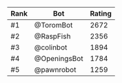 Rank|Bot|Rating
---|---|---
#1|@ToromBot|2672
#2|@RaspFish|2356
#3|@colinbot|1894
#4|@OpeningsBot|1784
#5|@pawnrobot|1259
